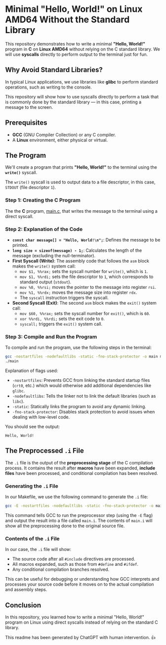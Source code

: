 # Minimal "Hello, World!" on Linux AMD64 Without the Standard Library

This repository demonstrates how to write a minimal **"Hello, World!"** program in **C** on **Linux AMD64** without relying on the C standard library. We will use **syscalls** directly to perform output to the terminal just for fun.

## Why Avoid Standard Libraries?

In typical Linux applications, we use libraries like **glibc** to perform standard operations, such as writing to the console. 

This repository will show how to use syscalls directly to perform a task that is commonly done by the standard library — in this case, printing a message to the screen.

## Prerequisites

- **GCC** (GNU Compiler Collection) or any C compiler.
- A **Linux** environment, either physical or virtual.

## The Program

We'll create a program that prints **"Hello, World!"** to the terminal using the **`write()`** syscall. 

The `write()` syscall is used to output data to a file descriptor, in this case, `STDOUT` (file descriptor `1`).

### Step 1: Creating the C Program

The the **C** program, [main.c](./main.c), that writes the message to the terminal using a direct syscall.

### Step 2: Explanation of the Code

- **`const char message[] = "Hello, World!\n";`**: Defines the message to be printed.
- **`long size = sizeof(message) - 1;`**: Calculates the length of the message (excluding the null-terminator).
- **First Syscall (Write)**: The assembly code that follows the `asm` block makes the `write()` system call:
  - `mov $1, %%rax;` sets the syscall number for `write()`, which is `1`.
  - `mov $1, %%rdi;` sets the file descriptor to `1`, which corresponds to standard output (`stdout`).
  - `mov %0, %%rsi;` moves the pointer to the message into register `rsi`.
  - `mov %1, %%rdx;` moves the message size into register `rdx`.
  - The `syscall` instruction triggers the syscall.
- **Second Syscall (Exit)**: The second `asm` block makes the `exit()` system call:
  - `mov $60, %%rax;` sets the syscall number for `exit()`, which is `60`.
  - `xor %%rdi, %%rdi;` sets the exit code to `0`.
  - `syscall;` triggers the `exit()` system call.

### Step 3: Compile and Run the Program

To compile and run the program, use the following steps in the terminal:

```bash
gcc -nostartfiles -nodefaultlibs -static -fno-stack-protector -o main main.c
./main
```

Explanation of flags used:
- `-nostartfiles`: Prevents GCC from linking the standard startup files (`crt0`, etc.) which would otherwise add additional dependencies like `glibc`.
- `-nodefaultlibs`: Tells the linker not to link the default libraries (such as `libc`).
- `-static`: Statically links the program to avoid any dynamic linking.
- `-fno-stack-protector`: Disables stack protection to avoid issues when dealing with low-level code.

You should see the output:

```
Hello, World!
```

## The Preprocessed `.i` File

The `.i` file is the output of the **preprocessing stage** of the C compilation process. It contains the result after **macros** have been expanded, **include files** have been processed, and conditional compilation has been resolved.

### Generating the `.i` File

In our Makefile, we use the following command to generate the `.i` file:

```bash
gcc -E -nostartfiles -nodefaultlibs -static -fno-stack-protector -o main.i main.c
```

This command tells GCC to run the preprocessor step (using the `-E` flag) and output the result into a file called `main.i`. The contents of `main.i` will show all the preprocessing done to the original source file.

### Contents of the `.i` File

In our case, the `.i` file will show:

- The source code after all `#include` directives are processed.
- All macros expanded, such as those from `#define` and `#ifdef`.
- Any conditional compilation branches resolved.

This can be useful for debugging or understanding how GCC interprets and processes your source code before it moves on to the actual compilation and assembly steps.


## Conclusion

In this repository, you learned how to write a minimal "Hello, World!" program on Linux using direct syscalls instead of relying on the standard C library.

This readme has been generated by ChatGPT with human intervention. :thumbsup:
